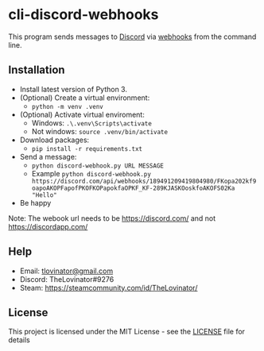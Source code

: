 cli-discord-webhooks
=========

This program sends messages to [Discord](https://discord.com/) via [webhooks](https://en.wikipedia.org/wiki/Webhook) from the command line.

## Installation

* Install latest version of Python 3.
* (Optional) Create a virtual environment:
    * `python -m venv .venv`
* (Optional) Activate virtual enviroment:
    * Windows:  `.\.venv\Scripts\activate`
    * Not windows:  `source .venv/bin/activate`
* Download packages:
    * `pip install -r requirements.txt`
* Send a message:
    * `python discord-webhook.py URL MESSAGE`
    * Example `python discord-webhook.py https://discord.com/api/webhooks/189491209419804980/FKopa202kf9oapoAKOPFapofPKOFKOPapokfaOPKF_KF-289KJASKOoskfoAKOFS02Ka "Hello"`
* Be happy

Note: The webook url needs to be https://discord.com/ and not https://discordapp.com/


## Help
* Email: tlovinator@gmail.com
* Discord: TheLovinator#9276
* Steam: https://steamcommunity.com/id/TheLovinator/

## License
This project is licensed under the MIT License - see the [LICENSE](LICENSE) file for details
